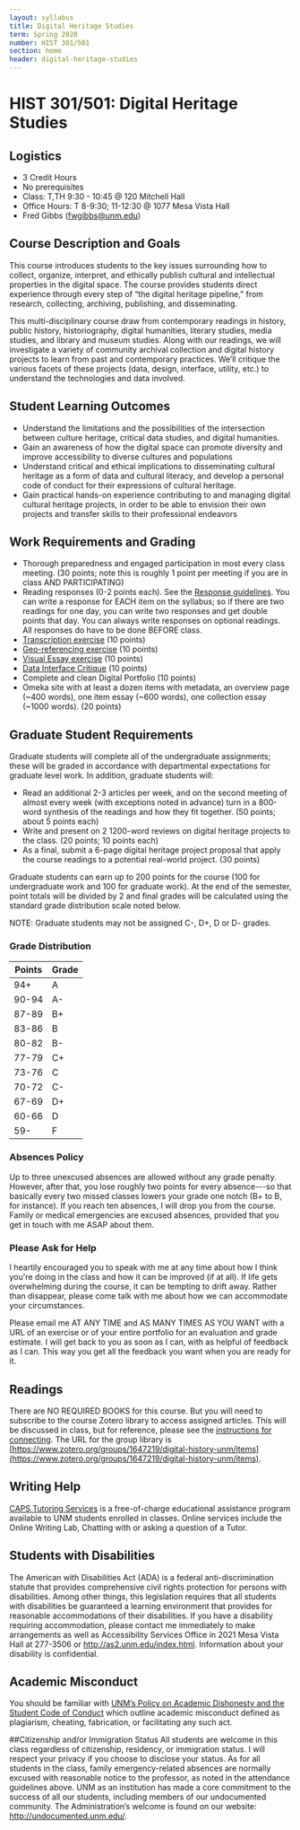```yaml
---
layout: syllabus
title: Digital Heritage Studies
term: Spring 2020
number: HIST 301/501
section: home
header: digital-heritage-studies
---
```


# HIST 301/501: Digital Heritage Studies

## Logistics
- 3 Credit Hours
- No prerequisites
- Class: T,TH 9:30 - 10:45 @ 120 Mitchell Hall
- Office Hours: T 8-9:30; 11-12:30 @ 1077 Mesa Vista Hall
- Fred Gibbs \([fwgibbs@unm.edu](mailto:fwgibbs@unm.edu)\)


## Course Description and Goals
This course introduces students to the key issues surrounding how to collect, organize, interpret, and ethically publish cultural and intellectual properties in the digital space. The course provides students direct experience through every step of “the digital heritage pipeline,” from research, collecting, archiving, publishing, and disseminating.

This multi-disciplinary course draw from contemporary readings in history, public history, historiography, digital humanities, literary studies, media studies, and library and museum studies. Along with our readings, we will investigate a variety of community archival collection and digital history projects to learn from past and contemporary practices. We’ll critique the various facets of these projects (data, design, interface, utility, etc.) to understand the technologies and data involved.


## Student Learning Outcomes
- Understand the limitations and the possibilities of the intersection between culture heritage, critical data studies, and digital humanities.
- Gain an awareness of how the digital space can promote diversity and improve accessibility to diverse cultures and populations
- Understand critical and ethical implications to disseminating cultural heritage as a form of data and cultural literacy, and develop a personal code of conduct for their expressions of cultural heritage.
- Gain practical hands-on experience contributing to and managing digital cultural heritage projects, in order to be able to envision their own projects and transfer skills to their professional endeavors


## Work Requirements and Grading
- Thorough preparedness and engaged participation in most every class meeting. (30 points; note this is roughly 1 point per meeting if you are in class AND PARTICIPATING)
- Reading responses (0-2 points each). See the [Response guidelines](response-guidelines). You can write a response for EACH item on the syllabus; so if there are two readings for one day, you can write two responses and get double points that day. You can always write responses on optional readings. All responses do have to be done BEFORE class.
- [Transcription exercise](transcription-guidelines) (10 points)
- [Geo-referencing exercise](georeferencing-guidelines) (10 points)
- [Visual Essay exercise](visual-essay-guidelines) (10 points)
- [Data Interface Critique](data-interface-critique) (10 points)
- Complete and clean Digital Portfolio (10 points)
- Omeka site with at least a dozen items with metadata, an overview page (~400 words), one item essay (~600 words), one collection essay (~1000 words). (20 points)

## Graduate Student Requirements
Graduate students will complete all of the undergraduate assignments; these will be graded in accordance with departmental expectations for graduate level work. In addition, graduate students will:

- Read an additional 2-3 articles per week, and on the second meeting of almost every week (with exceptions noted in advance) turn in a 800-word synthesis of the readings and how they fit together. (50 points; about 5 points each)
- Write and present on 2 1200-word reviews on digital heritage projects to the class. (20 points; 10 points each)
- As a final, submit a 6-page digital heritage project proposal that apply the course readings to a potential real-world project. (30 points)

Graduate students can earn up to 200 points for the course (100 for undergraduate work and 100 for graduate work). At the end of the semester, point totals will be divided by 2 and final grades will be calculated using the standard grade distribution scale noted below.

NOTE: Graduate students may not be assigned C-, D+, D or D- grades.

### Grade Distribution

Points | Grade
--- | ---
94+ | A
90-94 | A-
87-89 | B+
83-86 | B
80-82 | B-
77-79 | C+
73-76 | C
70-72 | C-
67-69 | D+
60-66 | D
59- | F


### Absences Policy
Up to three unexcused absences are allowed without any grade penalty. However, after that, you lose roughly two points for every absence---so that basically every two missed classes lowers your grade one notch (B+ to B, for instance). If you reach ten absences, I will drop you from the course. Family or medical emergencies are excused absences, provided that you get in touch with me ASAP about them.

### Please Ask for Help
I heartily encouraged you to speak with me at any time about how I think you're doing in the class and how it can be improved (if at all). If life gets overwhelming during the course, it can be tempting to drift away. Rather than disappear, please come talk with me about how we can accommodate your circumstances.

Please email me AT ANY TIME and AS MANY TIMES AS YOU WANT with a URL of an exercise or of your entire portfolio for an evaluation and grade estimate. I will get back to you as soon as I can, with as helpful of feedback as I can. This way you get all the feedback you want when you are ready for it.


## Readings
There are NO REQUIRED BOOKS for this course. But you will need to subscribe to the course Zotero library to access assigned articles. This will be discussed in class, but for reference, please see the [instructions for connecting](http://fredgibbs.net/courses/etc/zotero.html). The URL for the group library is [https://www.zotero.org/groups/1647219/digital-history-unm/items](https://www.zotero.org/groups/1647219/digital-history-unm/items).

## Writing Help
[CAPS Tutoring Services](http://caps.unm.edu/programs/online-tutoring/) is a free-of-charge educational assistance program available to UNM students enrolled in classes. Online services include the Online Writing Lab, Chatting with or asking a question of a Tutor.

## Students with Disabilities
The American with Disabilities Act (ADA) is a federal anti-discrimination statute that provides comprehensive civil rights protection for persons with disabilities. Among other things, this legislation requires that all students with disabilities be guaranteed a learning environment that provides for reasonable accommodations of their disabilities. If you have a disability requiring accommodation, please contact me immediately to make arrangements as well as Accessibility Services Office in 2021 Mesa Vista Hall at 277-3506 or http://as2.unm.edu/index.html. Information about your disability is confidential.

## Academic Misconduct
You should be familiar with [UNM’s Policy on Academic Dishonesty and the Student Code of Conduct](http://pathfinder.unm.edu/policies.htm#studentcode) which outline academic misconduct defined as plagiarism, cheating, fabrication, or facilitating any such act.

##Citizenship and/or Immigration Status
All students are welcome in this class regardless of citizenship, residency, or immigration status.  I will respect your privacy if you choose to disclose your status. As for all students in the class, family emergency-related absences are normally excused with reasonable notice to the professor, as noted in the attendance guidelines above.  UNM as an institution has made a core commitment to the success of all our students, including members of our undocumented community.  The Administration’s welcome is found on our website: http://undocumented.unm.edu/.
